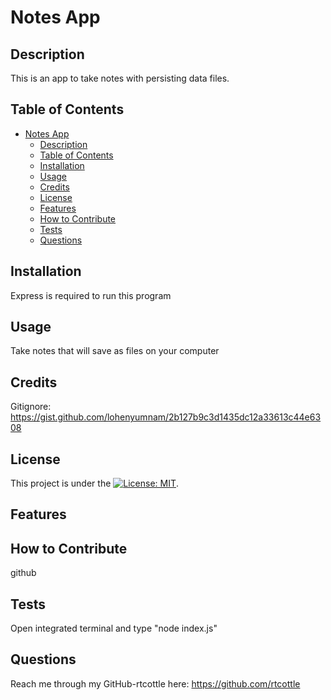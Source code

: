 # Notes App

## Description

This is an app to take notes with persisting data files.

## Table of Contents

- [Notes App](#notes-app)
  - [Description](#description)
  - [Table of Contents](#table-of-contents)
  - [Installation](#installation)
  - [Usage](#usage)
  - [Credits](#credits)
  - [License](#license)
  - [Features](#features)
  - [How to Contribute](#how-to-contribute)
  - [Tests](#tests)
  - [Questions](#questions)

## Installation

Express is required to run this program

## Usage

Take notes that will save as files on your computer

## Credits

Gitignore: https://gist.github.com/lohenyumnam/2b127b9c3d1435dc12a33613c44e6308

## License

This project is under the [![License: MIT](https://img.shields.io/badge/License-MIT-yellow.svg)](https://opensource.org/licenses/MIT).

## Features

## How to Contribute

github

## Tests

Open integrated terminal and type "node index.js"

## Questions

Reach me through my GitHub-rtcottle here: https://github.com/rtcottle
